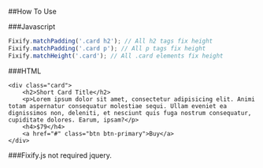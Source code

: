 ##How To Use

###Javascript
```javascript
Fixify.matchPadding('.card h2'); // All h2 tags fix height
Fixify.matchPadding('.card p'); // All p tags fix height
Fixify.matchHeight('.card'); // All .card elements fix height
```

###HTML
```
<div class="card">
	<h2>Short Card Title</h2>
	<p>Lorem ipsum dolor sit amet, consectetur adipisicing elit. Animi totam aspernatur consequatur molestiae sequi. Ullam eveniet ea dignissimos non, deleniti, et nesciunt quis fuga nostrum consequatur, cupiditate dolores. Earum, ipsam?</p>
	<h4>$79</h4>
	<a href="#" class="btn btn-primary">Buy</a>
</div>
```

###Fixify.js not required jquery.